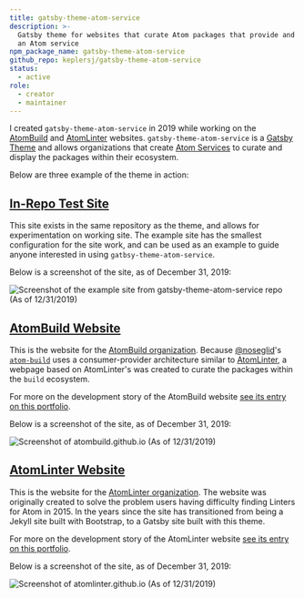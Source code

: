 ```yaml
---
title: gatsby-theme-atom-service
description: >-
  Gatsby theme for websites that curate Atom packages that provide and consume
  an Atom service
npm_package_name: gatsby-theme-atom-service
github_repo: keplersj/gatsby-theme-atom-service
status:
  - active
role:
  - creator
  - maintainer
---
```


I created `gatsby-theme-atom-service` in 2019 while working on the [AtomBuild](/portfolio/atombuild-website) and [AtomLinter](/portfolio/atomlinter-website) websites. `gatsby-theme-atom-service` is a [Gatsby Theme](https://www.gatsbyjs.org/docs/themes/) and allows organizations that create [Atom Services](https://flight-manual.atom.io/behind-atom/sections/interacting-with-other-packages-via-services/) to curate and display the packages within their ecosystem.

Below are three example of the theme in action:

## [In-Repo Test Site](https://github.com/keplersj/gatsby-theme-atom-service/tree/master/example)

This site exists in the same repository as the theme, and allows for experimentation on working site. The example site has the smallest configuration for the site work, and can be used as an example to guide anyone interested in using `gatbsy-theme-atom-service`.

Below is a screenshot of the site, as of December 31, 2019:

![Screenshot of the example site from gatsby-theme-atom-service repo (As of 12/31/2019)](/assets/images/screenshot-localhost_8000-2019.12.31-15_31_43.png)

## [AtomBuild Website](https://atombuild.github.io/)

This is the website for the [AtomBuild organization](https://github.com/AtomBuild). Because [@noseglid](https://github.com/noseglid)'s [`atom-build`](https://github.com/noseglid/atom-build) uses a consumer-provider architecture similar to [AtomLinter](https://atomlinter.github.io), a webpage based on AtomLinter's was created to curate the packages within the `build` ecosystem.

For more on the development story of the AtomBuild website [see its entry on this portfolio](/portfolio/atombuild-website).

Below is a screenshot of the site, as of December 31, 2019:

![Screenshot of atombuild.github.io (As of 12/31/2019)](/assets/images/screenshot-atombuild.github.io-2019.12.31-15_33_36.png)

## [AtomLinter Website](https://atombuild.github.io/)

This is the website for the [AtomLinter organization](https://github.com/AtomLinter). The website was originally created to solve the problem users having difficulty finding Linters for Atom in 2015. In the years since the site has transitioned from being a Jekyll site built with Bootstrap, to a Gatsby site built with this theme.

For more on the development story of the AtomLinter website [see its entry on this portfolio](/portfolio/atomlinter-website).

Below is a screenshot of the site, as of December 31, 2019:

![Screenshot of atomlinter.github.io (As of 12/31/2019)](/assets/images/screenshot-atomlinter.github.io-2019.12.31-15_34_49.png)
